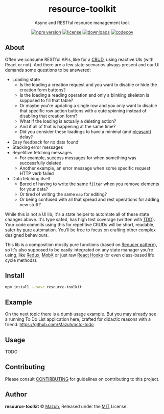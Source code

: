 <p align="center"><h1 align="center">
  resource-toolkit
</h1>

<p align="center">
  Async and RESTful resource management tool.
</p>

<p align="center">
  <a href="https://www.npmjs.org/package/resource-toolkit"><img src="https://badgen.net/npm/v/resource-toolkit" alt="npm version"/></a>
  <a href="https://www.npmjs.org/package/resource-toolkit"><img src="https://badgen.net/npm/license/resource-toolkit" alt="license"/></a>
  <a href="https://www.npmjs.org/package/resource-toolkit"><img src="https://badgen.net/npm/dt/resource-toolkit" alt="downloads"/></a>
  <a href="https://codecov.io/gh/mazuh/resource-toolkit"><img src="https://badgen.net/codecov/c/github/mazuh/resource-toolkit" alt="codecov"/></a>
</p>

## About

Often we consume RESTful APIs, like for a [CRUD](https://en.wikipedia.org/wiki/Create,_read,_update_and_delete), using reactive UIs (with React or not). And there are a few state scenarios always present and our UI demands some questions to be answered:
- Loading state
  - Is the loading a creation request and you want to disable or hide the creation form buttons?
  - Is the loading a reading operation and only a blinking skeleton is supposed to fill that table?
  - Or maybe you're updating a single row and you only want to disable that specific row action buttons with a cute spinning instead of disabling that creation form?
  - What if the loading is actually a deleting action?
  - And if all of that is happening at the same time?
  - Did you consider these loadings to have a minimal (and [pleasant](https://www.nngroup.com/articles/website-response-times/)) delay?
- Easy feedback for no data found
- Stacking error messages
- Repetitive fetching messages
  - For example, success messages for when something was successfully deleted
  - Another example, an error message when some specific request HTTP verb failed
- Data fetching itself
  - Bored of having to write the same `filter` when you remove elements for your data?
  - Or tired of writing the same `map` for editing?
  - Or being confused with all that spread and rest operations for adding new stuff?

While this is not a UI lib, it's a state helper to automate all of these state changes above.
It's type safed, has high test coverage (written with [TDD](https://en.wikipedia.org/wiki/Test-driven_development)).
Your code commits using this for repetitive CRUDs will be short, readable,
safer by [pure](https://en.wikipedia.org/wiki/Pure_function) automation. You'll be free to focus
on crafting other complex designed behaviours.

This lib is a composition mostly pure
functions (based on [Reducer pattern](https://kentcdodds.com/blog/the-state-reducer-pattern/)),
so It's also supposed to be easily integrated on any state manager you're using, like
[Redux](https://redux-toolkit.js.org/), [MobX](https://mobx.js.org/) or just raw
[React Hooks](https://reactjs.org/docs/hooks-overview.html) (or even class-based life cycle methods).

## Install

```bash
npm install --save resource-toolkit
```

## Example

On the next topic there is a dumb usage example. But you may already see a running To Do List application
here, crafted for didactic reasons with a friend:
https://github.com/Mazuh/octo-todo

## Usage

TODO

## Contributing

Please consult [CONTIRBUTING](./CONTRIBUTING.md) for guidelines on contributing to this project.

## Author

**resource-toolkit** © [Mazuh](https://github.com/mazuh), Released under the [MIT](./LICENSE) License.
